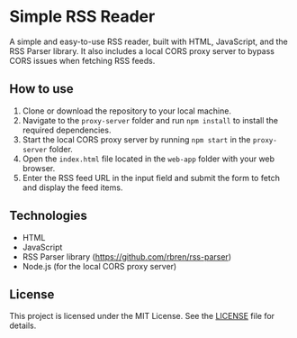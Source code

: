 # Simple RSS Reader

A simple and easy-to-use RSS reader, built with HTML, JavaScript, and the RSS Parser library. It also includes a local CORS proxy server to bypass CORS issues when fetching RSS feeds.

## How to use

1. Clone or download the repository to your local machine.
2. Navigate to the `proxy-server` folder and run `npm install` to install the required dependencies.
3. Start the local CORS proxy server by running `npm start` in the `proxy-server` folder.
4. Open the `index.html` file located in the `web-app` folder with your web browser.
5. Enter the RSS feed URL in the input field and submit the form to fetch and display the feed items.

## Technologies

- HTML
- JavaScript
- RSS Parser library (https://github.com/rbren/rss-parser)
- Node.js (for the local CORS proxy server)

## License

This project is licensed under the MIT License. See the [LICENSE](LICENSE) file for details.
